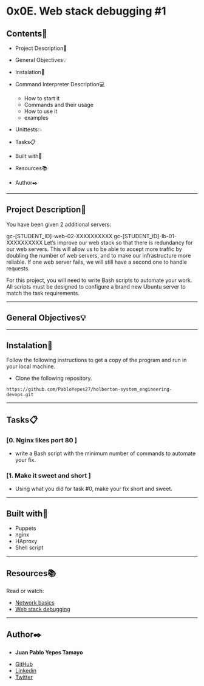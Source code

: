 # 0x0E. Web stack debugging #1
 
<gif  width="520"  alt="image"  src="https://s3.amazonaws.com/intranet-projects-files/holbertonschool-sysadmin_devops/271/B4eeypV.jpg">
 
## Contents:open_file_folder:
 
- Project Description:newspaper:
- General Objectives:bulb:
- Instalation:wrench:
- Command Interpreter Description:computer:
 
	* How to start it
	* Commands and their usage
	* How to use it
	* examples
 
- Unittests:boom:
- Tasks:clipboard:
- Built with:hammer:
- Resources:books:
- Author:black_nib:
 
---
 
## Project Description:newspaper:
 
You have been given 2 additional servers:

gc-[STUDENT_ID]-web-02-XXXXXXXXXX
gc-[STUDENT_ID]-lb-01-XXXXXXXXXX
Let’s improve our web stack so that there is redundancy for our web servers. This will allow us to be able to accept more traffic by doubling the number of web servers, and to make our infrastructure more reliable. If one web server fails, we will still have a second one to handle requests.

For this project, you will need to write Bash scripts to automate your work. All scripts must be designed to configure a brand new Ubuntu server to match the task requirements.
 
---
 
## General Objectives:bulb:
 

 
---
 
## Instalation:wrench:
 
Follow the following instructions to get a copy of the program and run in your local machine.
 
* Clone the following repository.
```
https://github.com/PabloYepes27/holberton-system_engineering-devops.git
```

---
 
## Tasks:clipboard:
 
### [0. Nginx likes port 80 ]
* write a Bash script with the minimum number of commands to automate your fix.
 
 
### [1. Make it sweet and short ]
* Using what you did for task #0, make your fix short and sweet.
 
 
---
 
## Built with:hammer:

-	Puppets
-	nginx
-	HAproxy
-	Shell script
 
---
 
## Resources:books:
 
Read or watch:
* [Network basics](https://intranet.hbtn.io/concepts/33)
* [Web stack debugging](https://intranet.hbtn.io/concepts/68)
 
---
 
## Author:black_nib:
 
* **Juan Pablo Yepes Tamayo**
 - [GitHub](https://github.com/PabloYepes27)
 - [Linkedin](https://www.linkedin.com/in/pablo-yepes-120495)
 - [Twitter](https://twitter.com/pabloyepes27)